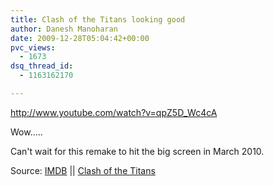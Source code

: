 ```yaml
---
title: Clash of the Titans looking good
author: Danesh Manoharan
date: 2009-12-28T05:04:42+00:00
pvc_views:
  - 1673
dsq_thread_id:
  - 1163162170

---
```

http://www.youtube.com/watch?v=qpZ5D_Wc4cA

Wow..... 

Can't wait for this remake to hit the big screen in March 2010.

Source: [IMDB][1] || [Clash of the Titans][2]

 [1]: http://www.imdb.com/title/tt0800320/
 [2]: http://clash-of-the-titans.warnerbros.com/